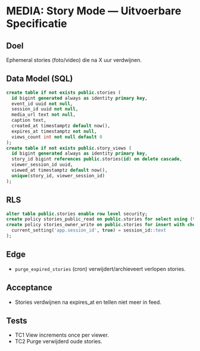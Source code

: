 # MEDIA: Story Mode — Uitvoerbare Specificatie

## Doel
Ephemeral stories (foto/video) die na X uur verdwijnen.

## Data Model (SQL)
```sql
create table if not exists public.stories (
  id bigint generated always as identity primary key,
  event_id uuid not null,
  session_id uuid not null,
  media_url text not null,
  caption text,
  created_at timestamptz default now(),
  expires_at timestamptz not null,
  views_count int not null default 0
);
create table if not exists public.story_views (
  id bigint generated always as identity primary key,
  story_id bigint references public.stories(id) on delete cascade,
  viewer_session_id uuid,
  viewed_at timestamptz default now(),
  unique(story_id, viewer_session_id)
);
```

## RLS
```sql
alter table public.stories enable row level security;
create policy stories_public_read on public.stories for select using (true);
create policy stories_owner_write on public.stories for insert with check (
  current_setting('app.session_id', true) = session_id::text
);
```

## Edge
- `purge_expired_stories` (cron) verwijdert/archieveert verlopen stories.

## Acceptance
- Stories verdwijnen na expires_at en tellen niet meer in feed.

## Tests
- TC1 View increments once per viewer.
- TC2 Purge verwijderd oude stories.
